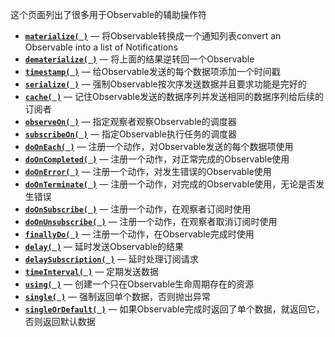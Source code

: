 这个页面列出了很多用于Observable的辅助操作符

* [**`materialize( )`**](Materialize.md) — 将Observable转换成一个通知列表convert an Observable into a list of Notifications
* [**`dematerialize( )`**](Materialize.md) — 将上面的结果逆转回一个Observable
* [**`timestamp( )`**](Timestamp.md) — 给Observable发送的每个数据项添加一个时间戳
* [**`serialize( )`**](Serialize.md) — 强制Observable按次序发送数据并且要求功能是完好的
* [**`cache( )`**](Replay.md) — 记住Observable发送的数据序列并发送相同的数据序列给后续的订阅者
* [**`observeOn( )`**](ObserveOn.md) — 指定观察者观察Observable的调度器
* [**`subscribeOn( )`**](SubscribeOn.md) — 指定Observable执行任务的调度器
* [**`doOnEach( )`**](Do.md) — 注册一个动作，对Observable发送的每个数据项使用
* [**`doOnCompleted( )`**](Do.md) — 注册一个动作，对正常完成的Observable使用
* [**`doOnError( )`**](Do.md) — 注册一个动作，对发生错误的Observable使用
* [**`doOnTerminate( )`**](Do.md) — 注册一个动作，对完成的Observable使用，无论是否发生错误
* [**`doOnSubscribe( )`**](Do.md) — 注册一个动作，在观察者订阅时使用
* [**`doOnUnsubscribe( )`**](Do.md) — 注册一个动作，在观察者取消订阅时使用
* [**`finallyDo( )`**](Do.md) — 注册一个动作，在Observable完成时使用
* [**`delay( )`**](Delay.md) — 延时发送Observable的结果
* [**`delaySubscription( )`**](Delay.md) — 延时处理订阅请求
* [**`timeInterval( )`**](TimeInterval.md) — 定期发送数据
* [**`using( )`**](Using.md) — 创建一个只在Observable生命周期存在的资源
* [**`single( )`**](First.md) — 强制返回单个数据，否则抛出异常
* [**`singleOrDefault( )`**](First.md) — 如果Observable完成时返回了单个数据，就返回它，否则返回默认数据
